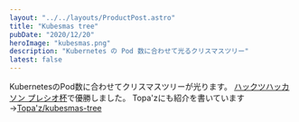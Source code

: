 ```yaml
---
layout: "../../layouts/ProductPost.astro"
title: "Kubesmas tree"
pubDate: "2020/12/20"
heroImage: "kubesmas.png"
description: "Kubernetes の Pod 数に合わせて光るクリスマスツリー"
latest: false
---
```


KubernetesのPod数に合わせてクリスマスツリーが光ります。
[ハックツハッカソン プレシオ杯](https://hackz.team/news/5TfqHI0yyPCQn8Lppzh9mK)で優勝しました。
Topa'zにも紹介を書いています→[Topa'z/kubesmas-tree](https://topaz.dev/projects/c00sudq23akg008ogemg)
